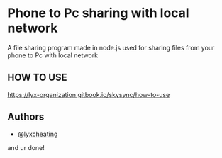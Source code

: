 
# Phone to Pc sharing with local network

A file sharing program made in node.js used for sharing files from your phone to Pc with local network


## HOW TO USE
https://lyx-organization.gitbook.io/skysync/how-to-use
## Authors

- [@lyxcheating](https://www.youtube.com/@lyxcheats)


and ur done!
